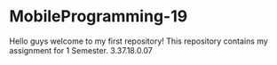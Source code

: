 # MobileProgramming-19
Hello guys welcome to my first repository! This repository contains my assignment for 1 Semester. 3.37.18.0.07
